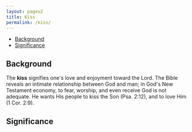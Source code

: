 ```yaml
---
layout: pagev2
title: Kiss
permalink: /kiss/
---
```

- [Background](#background)
- [Significance](#significance)

## Background

The **kiss** signifies one's love and enjoyment toward the Lord. The Bible reveals an intimate relationship between God and man; in God's New Testament economy, to fear, worship, and even receive God is not adequate. He wants His people to kiss the Son (Psa. 2:12), and to love Him (1 Cor. 2:9).

## Significance
